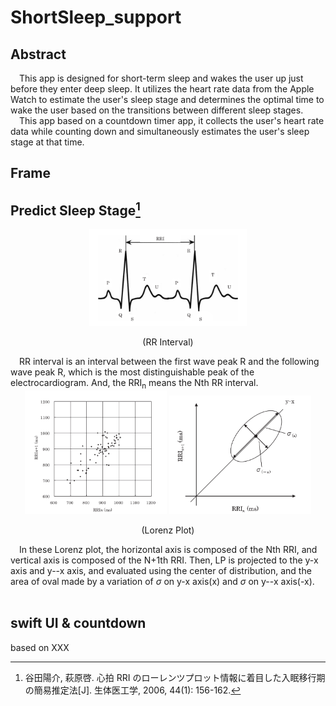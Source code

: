 # ShortSleep_support
## Abstract
&emsp;This app is designed for short-term sleep and wakes the user up just before they enter deep sleep. It utilizes the heart rate data from the Apple Watch to estimate the user's sleep stage and determines the optimal time to wake the user based on the transitions between different sleep stages.    
&emsp;This app based on a countdown timer app, it collects the user's heart rate data while counting down and simultaneously estimates the user's sleep stage at that time.
## Frame

## Predict Sleep Stage[^1]
<div align=center>
  <img src="https://github.com/znlua/ShortSleep_support/blob/main/CircleTimer-main/images/RRI.png" alt="RR Intervial" style="width:50%; height:auto;">
  <p>(RR Interval)</p>
</div>    
&emsp;RR interval is an interval between the first wave peak R and the following wave peak R, which is the most distinguishable peak of the electrocardiogram. And, the RRI<sub>n</sub> means the Nth RR interval.

<div align=center>
  <img src="https://github.com/znlua/ShortSleep_support/blob/main/CircleTimer-main/images//Lorenz_plot.png"
    alt="RR Intervial" style="width:45%; height:auto;"/>
  <img src="https://github.com/znlua/ShortSleep_support/blob/main/CircleTimer-main/images/LZ.png"
    alt="RR Intervial" style="width:45%; height:auto;"/>
    <p>(Lorenz Plot)</p>
</div>

&emsp;In these Lorenz plot, the horizontal axis is composed of the Nth RRI, and vertical axis is composed of the N+1th RRI. Then, LP is projected to the y-x axis and y--x axis, and evaluated using the center of distribution, and the area of oval made by a variation of $\sigma$ on y-x axis(x) and $\sigma$ on y--x axis(-x).
&emsp;

## swift UI & countdown
based on XXX

[^1]: 谷田陽介, 萩原啓. 心拍 RRI のローレンツプロット情報に着目した入眠移行期の簡易推定法[J]. 生体医工学, 2006, 44(1): 156-162.
